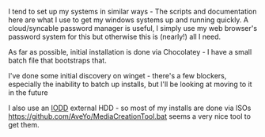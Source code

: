 I tend to set up my systems in similar ways - The scripts and documentation here are what I use to get my windows systems up and running quickly. 
A cloud/syncable password manager is useful, I simply use my web browser's password system for this but otherwise this is (nearly!) all I need.

As far as possible, initial installation is done via Chocolatey - I have a small batch file that bootstraps that.

I've done some initial discovery on winget - there's a few blockers, especially the inability to batch up installs, but I'll be looking at moving to it in the future

I also use an [IODD](http://iodd.kr/wordpress/) external HDD - so most of my installs are done via ISOs https://github.com/AveYo/MediaCreationTool.bat 
seems a very nice tool to get them. 
